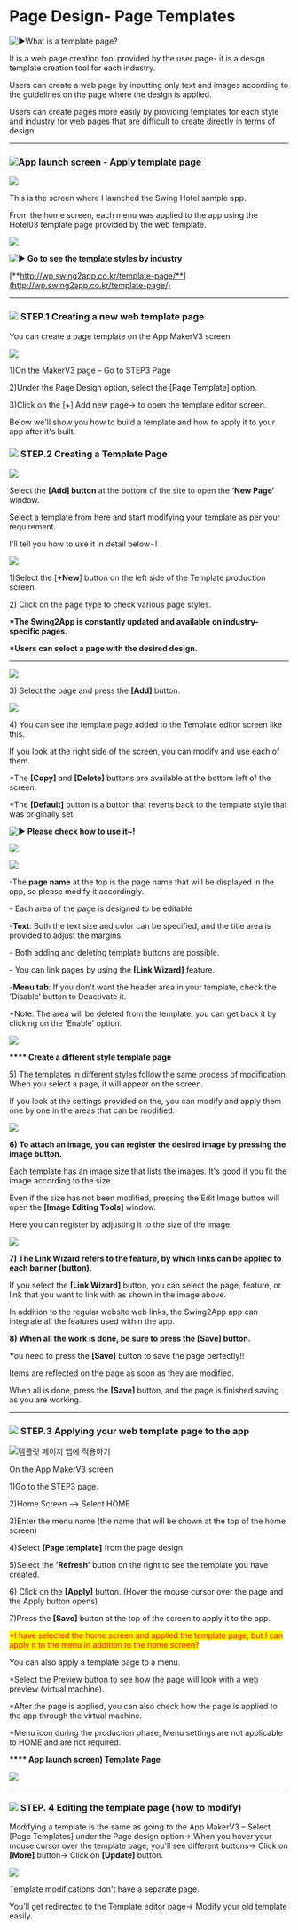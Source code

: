 # Page Design- Page Templates

<img src="https://s.w.org/images/core/emoji/11/svg/25b6.svg" alt="▶" data-size="line">What is a template page?

It is a web page creation tool provided by the user page- it is a design template creation tool for each industry.&#x20;

Users can create a web page by inputting only text and images according to the guidelines on the page where the design is applied.

Users can create pages more easily by providing templates for each style and industry for web pages that are difficult to create directly in terms of design.&#x20;

***

### ![](https://wp.swing2app.co.kr/wp-content/uploads/2018/09/%EB%8B%A8%EB%9D%BD1-1.png)App launch screen - Apply template page

![](../../../.gitbook/assets/Screenrecorder-2023-08-31-13-59-26-972.gif)

This is the screen where I launched the Swing Hotel sample app.

From the home screen, each menu was applied to the app using the Hotel03 template page provided by the web template.

![](https://wp.swing2app.co.kr/wp-content/uploads/2018/10/%EC%BA%A1%EC%B2%9822.png)

<img src="https://s.w.org/images/core/emoji/11/svg/25b6.svg" alt="▶" data-size="line"> **Go to see the template styles by industry**

[**http://wp.swing2app.co.kr/template-page/**](http://wp.swing2app.co.kr/template-page/)

***

### ![](https://wp.swing2app.co.kr/wp-content/uploads/2020/04/%EB%8B%A8%EB%9D%BD1-1.png) **STEP.1** Creating a new web template page

You can create a page template on the App MakerV3 screen.

![](<../../../.gitbook/assets/1.. (30).png>)

1\)On the MakerV3 page – Go to STEP3 Page

2\)Under the Page Design option, select the \[Page Template] option.

3\)Click on the \[+] Add new page-> to open the template editor screen.

Below we'll show you how to build a template and how to apply it to your app after it's built.

### ![](https://wp.swing2app.co.kr/wp-content/uploads/2020/04/%EB%8B%A8%EB%9D%BD1-e1611212616323.png) **STEP.2** Creating a Template Page

![](<../../../.gitbook/assets/1.. (32).png>)

Select the **\[Add] button** at the bottom of the site to open the **‘New Page‘** window.

Select a template from here and start modifying your template as per your requirement.

I'll tell you how to use it in detail below\~!

![](<../../../.gitbook/assets/1.. (33).png>)

1\)Select the \[**+New**] button on the left side of the Template production screen.

2\) Click on the page type to check various page styles.

**\*The Swing2App is constantly updated and available on industry-specific pages.**

**\*Users can select a page with the desired design.**

***

![](<../../../.gitbook/assets/1.. (34).png>)

3\) Select the page and press the **\[Add]** button.

![](<../../../.gitbook/assets/1.. (35).png>)

4\) You can see the template page added to the Template editor screen like this.

If you look at the right side of the screen, you can modify and use each of them.

\*The **\[Copy]** and **\[Delete]** buttons are available at the bottom left of the screen.

\*The **\[Default]** button is a button that reverts back to the template style that was originally set.

<img src="https://s.w.org/images/core/emoji/11/svg/25b6.svg" alt="▶" data-size="line"> **Please check how to use it\~!**

![](<../../../.gitbook/assets/ScreenrqSDFGecorder-2023-08-29-02-26-01-867\_1 (1).gif>)

![](../../../.gitbook/assets/ScreenrecordXCVer-2023-08-29-02-26-01-867\_1.gif)

\-The **page name** at the top is the page name that will be displayed in the app, so please modify it accordingly.

\- ​Each area of ​​the page is designed to be editable

\-**Text**: Both the text size and color can be specified, and the title area is provided to adjust the margins.

\- Both adding and deleting template buttons are possible.

\- You can link pages by using the **\[Link Wizard]** feature.

\-**Menu tab**: If you don't want the header area in your template, check the 'Disable' button to Deactivate it.&#x20;

\*Note: The area will be deleted from the template, you can get back it by clicking on the 'Enable' option.

![](https://wp.swing2app.co.kr/wp-content/uploads/2018/10/%EC%A4%841.png)

**\*\*\*\* Create a different style template page**

5\) The templates in different styles follow the same process of modification. When you select a page, it will appear on the screen.

If you look at the settings provided on the, you can modify and apply them one by one in the areas that can be modified.

![](<../../../.gitbook/assets/1.. (36).png>)

**6) To attach an image, you can register the desired image by pressing the image button.**

Each template has an image size that lists the images. It's good if you fit the image according to the size.

Even if the size has not been modified, pressing the Edit Image button will open the **\[Image Editing Tools]** window.

Here you can register by adjusting it to the size of the image.

![](<../../../.gitbook/assets/1.. (37).png>)

**7) The Link Wizard refers to the feature, by which links can be applied to each banner (button).**

If you select the **\[Link Wizard]** button, you can select the page, feature, or link that you want to link with as shown in the image above.

In addition to the regular website web links, the Swing2App app can integrate all the features used within the app.

**8) When all the work is done, be sure to press the \[Save] button.**

You need to press the **\[Save]** button to save the page perfectly!!

Items are reflected on the page as soon as they are modified.

When all is done, press the **\[Save]** button, and the page is finished saving as you are working.

***

### ![](https://wp.swing2app.co.kr/wp-content/uploads/2020/04/%EB%8B%A8%EB%9D%BD1-1.png) **STEP.3** Applying your web template page to the app

![템플릿 페이지 앱에 적용하기](<../../../.gitbook/assets/1.. (38).png>)



On the App MakerV3 screen

1\)Go to the STEP3 page.

2\)Home Screen –> Select HOME

3\)Enter the menu name (the name that will be shown at the top of the home screen)

4\)Select **\[Page template]** from the page design.

5\)Select the **'Refresh'** button on the right to see the template you have created.

6\) Click on the **\[Apply]** button. (Hover the mouse cursor over the page and the Apply button opens)

7\)Press the **\[Save]** button at the top of the screen to apply it to the app.

<mark style="color:red;">\*I have selected the home screen and applied the template page, but I can apply it to the menu in addition to the home screen?</mark>

You can also apply a template page to a menu.

\*Select the Preview button to see how the page will look with a web preview (virtual machine).

\*After the page is applied, you can also check how the page is applied to the app through the virtual machine.

\*Menu icon during the production phase, Menu settings are not applicable to HOME and are not required.

**\*\*\*\* App launch** **screen) Template Page**&#x20;

![](../../../.gitbook/assets/Screenrecorder-2023-08-31-13-59-26-972.gif)

***

### ![](https://wp.swing2app.co.kr/wp-content/uploads/2020/04/%EB%8B%A8%EB%9D%BD1-e1611212616323.png) **STEP. 4** Editing the template page (how to modify)

Modifying a template is the same as going to the App MakerV3 – Select \[Page Templates] under the Page design option-> When you hover your mouse cursor over the template page, you'll see different buttons-> Click on **\[More]** button-> Click on **\[Update]** button.&#x20;

![](<../../../.gitbook/assets/1.. (39).png>)

Template modifications don't have a separate page.

You'll get redirected to the Template editor page-> Modify your old template easily.

